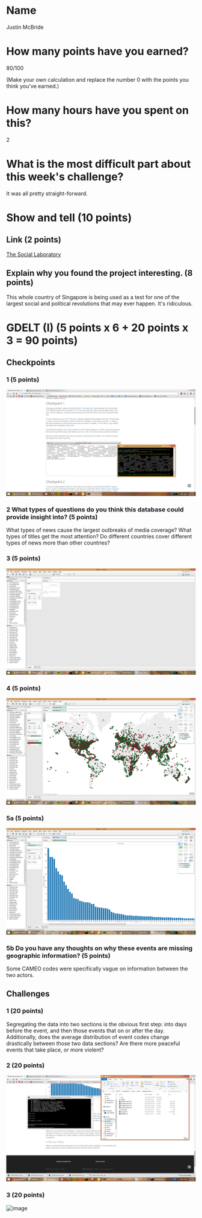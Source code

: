 # Name

Justin McBride

# How many points have you earned?

80/100

(Make your own calculation and replace the number 0 with the points you think you've earned.)

# How many hours have you spent on this?

2

# What is the most difficult part about this week's challenge?

It was all pretty straight-forward. 

# Show and tell (10 points)

## Link (2 points)

[The Social Laboratory](http://www.foreignpolicy.com/articles/2014/07/29/the_social_laboratory_singapore_surveillance_state)

## Explain why you found the project interesting. (8 points)

This whole country of Singapore is being used as a test for one of the largest social and political revolutions that may ever happen. It's ridiculous.

# GDELT (I) (5 points x 6 + 20 points x 3 = 90 points)

## Checkpoints

### 1 (5 points)

![image](images\CP1.png?raw=true)

### 2 What types of questions do you think this database could provide insight into? (5 points)

What types of news cause the largest outbreaks of media coverage?
What types of titles get the most attention?
Do different countries cover different types of news more than other countries?

### 3 (5 points)

![image](images\CP3.png?raw=true)

### 4 (5 points)

![image](images\CP4.png?raw=true)

### 5a (5 points)

![image](images\CP5.png?raw=true)

### 5b Do you have any thoughts on why these events are missing geographic information? (5 points)

Some CAMEO codes were specifically vague on information between the two actors.

## Challenges

### 1 (20 points)
Segregating the data into two sections is the obvious first step: into days before the event, and then those events that on or after the day. Additionally, does the average distribution of event codes change drastically between those two data sections? Are there more peaceful events that take place, or more violent?

### 2 (20 points)

![image](images\CH2.png?raw=true)

### 3 (20 points)

![image](images\CH3.png?raw=true)


